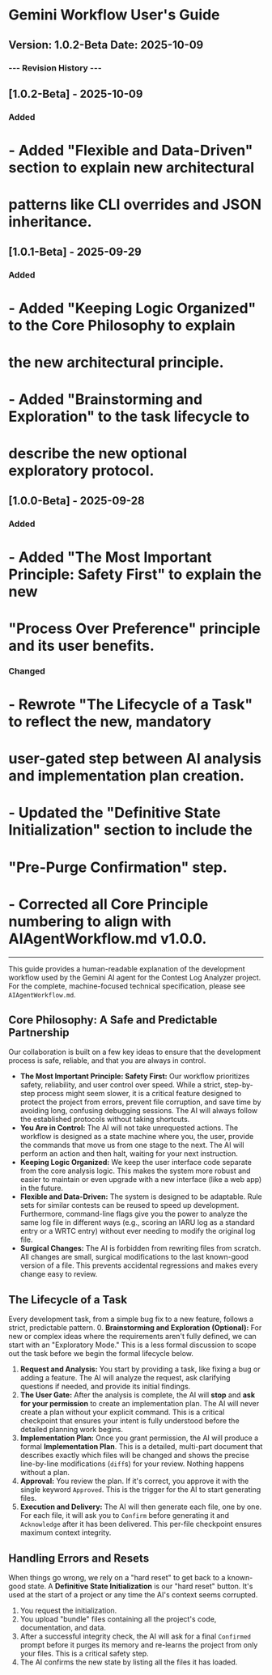 # Gemini Workflow User's Guide

**Version: 1.0.2-Beta**
**Date: 2025-10-09**
---
### --- Revision History ---
## [1.0.2-Beta] - 2025-10-09
### Added
# - Added "Flexible and Data-Driven" section to explain new architectural
#   patterns like CLI overrides and JSON inheritance.
## [1.0.1-Beta] - 2025-09-29
### Added
# - Added "Keeping Logic Organized" to the Core Philosophy to explain
#   the new architectural principle.
# - Added "Brainstorming and Exploration" to the task lifecycle to
#   describe the new optional exploratory protocol.
## [1.0.0-Beta] - 2025-09-28
### Added
# - Added "The Most Important Principle: Safety First" to explain the new
#   "Process Over Preference" principle and its user benefits.
### Changed
# - Rewrote "The Lifecycle of a Task" to reflect the new, mandatory
#   user-gated step between AI analysis and implementation plan creation.
# - Updated the "Definitive State Initialization" section to include the
#   "Pre-Purge Confirmation" step.
# - Corrected all Core Principle numbering to align with AIAgentWorkflow.md v1.0.0.
---

This guide provides a human-readable explanation of the development workflow used by the Gemini AI agent for the Contest Log Analyzer project. For the complete, machine-focused technical specification, please see `AIAgentWorkflow.md`.

## Core Philosophy: A Safe and Predictable Partnership

Our collaboration is built on a few key ideas to ensure that the development process is safe, reliable, and that you are always in control.
* **The Most Important Principle: Safety First:** Our workflow prioritizes safety, reliability, and user control over speed. While a strict, step-by-step process might seem slower, it is a critical feature designed to protect the project from errors, prevent file corruption, and save time by avoiding long, confusing debugging sessions. The AI will always follow the established protocols without taking shortcuts.
* **You Are in Control:** The AI will not take unrequested actions. The workflow is designed as a state machine where you, the user, provide the commands that move us from one stage to the next. The AI will perform an action and then halt, waiting for your next instruction.
* **Keeping Logic Organized:** We keep the user interface code separate from the core analysis logic. This makes the system more robust and easier to maintain or even upgrade with a new interface (like a web app) in the future.
* **Flexible and Data-Driven:** The system is designed to be adaptable. Rule sets for similar contests can be reused to speed up development. Furthermore, command-line flags give you the power to analyze the same log file in different ways (e.g., scoring an IARU log as a standard entry or a WRTC entry) without ever needing to modify the original log file.
* **Surgical Changes:** The AI is forbidden from rewriting files from scratch. All changes are small, surgical modifications to the last known-good version of a file. This prevents accidental regressions and makes every change easy to review.
## The Lifecycle of a Task

Every development task, from a simple bug fix to a new feature, follows a strict, predictable pattern.
0.  **Brainstorming and Exploration (Optional):** For new or complex ideas where the requirements aren't fully defined, we can start with an "Exploratory Mode." This is a less formal discussion to scope out the task before we begin the formal lifecycle below.
1.  **Request and Analysis:** You start by providing a task, like fixing a bug or adding a feature. The AI will analyze the request, ask clarifying questions if needed, and provide its initial findings.
2.  **The User Gate:** After the analysis is complete, the AI will **stop** and **ask for your permission** to create an implementation plan. The AI will never create a plan without your explicit command. This is a critical checkpoint that ensures your intent is fully understood before the detailed planning work begins.
3.  **Implementation Plan:** Once you grant permission, the AI will produce a formal **Implementation Plan**. This is a detailed, multi-part document that describes exactly which files will be changed and shows the precise line-by-line modifications (`diff`s) for your review. Nothing happens without a plan. 
4.  **Approval:** You review the plan. If it's correct, you approve it with the single keyword `Approved`. This is the trigger for the AI to start generating files.
5.  **Execution and Delivery:** The AI will then generate each file, one by one. For each file, it will ask you to `Confirm` before generating it and `Acknowledge` after it has been delivered. This per-file checkpoint ensures maximum context integrity. 

## Handling Errors and Resets

When things go wrong, we rely on a "hard reset" to get back to a known-good state.
A **Definitive State Initialization** is our "hard reset" button. It's used at the start of a project or any time the AI's context seems corrupted.
1.  You request the initialization.
2.  You upload "bundle" files containing all the project's code, documentation, and data.
3.  After a successful integrity check, the AI will ask for a final `Confirmed` prompt before it purges its memory and re-learns the project from only your files. This is a critical safety step.
4.  The AI confirms the new state by listing all the files it has loaded.